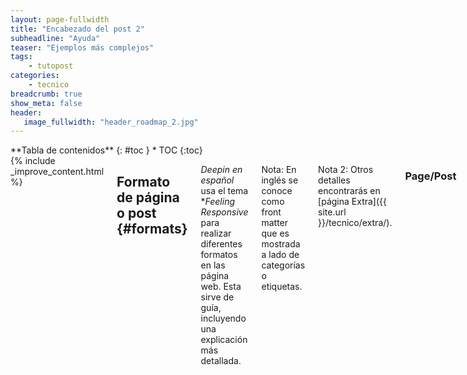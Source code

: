 ```yaml
---
layout: page-fullwidth
title: "Encabezado del post 2"
subheadline: "Ayuda"
teaser: "Ejemplos más complejos"
tags:
    - tutopost
categories:
    - tecnico
breadcrumb: true
show_meta: false
header:
   image_fullwidth: "header_roadmap_2.jpg"
---
```

<div class="row">
<div class="medium-4 medium-push-8 columns" markdown="1">
<div class="panel radius" markdown="1">
**Tabla de contenidos**
{: #toc }
*  TOC
{:toc}
</div>
</div><!-- /.medium-4.columns -->

<div class="medium-8 medium-pull-4 columns" markdown="1">
{% include _improve_content.html %}

## Formato de página o post   {#formats}

*Deepin en español* usa el tema **Feeling Responsive* para realizar diferentes formatos en las página web. Esta sirve de guía, incluyendo una explicación más detallada.

Nota: En inglés se conoce como front matter que es mostrada a lado de categorías o etiquetas.

Nota 2: Otros detalles encontrarás en [página Extra]({{ site.url }}/tecnico/extra/).

### Page/Post
El formato página/post no tiene texto lateral por defecto, su contenido está centrado y debajo de ella conteiene metadatos como categorías, etiquetas, fecha de creación y autor.

Al comenzar la edición añade el código: `layout: page`

### Page/Post con lateral izquierda o derecho
Para mostrar un lateral, añade `sidebar: left` o `sidebar: right` y en el front matter, y *vaya, es todo*. El contenido del lateral proviene del archivo `_includes/sidebar`.


### Page/Post con o sin metadatos
Al mostrar metadatos como categorías, etiquetas y otros, incluye el código `show_meta: true`. Viene por defecto, dependiendo de la página de configuración `_config.yml`. De lo contrario, para ocultar reemplaza a `show_meta: false`.


### Page Full Width
Las páginas panorámicas o de ancho completo son apropiadas para añadir tablas o galerías. Otros detalles encontrarás en [foundation grid system](http://foundation.zurb.com/docs/components/grid.html).

En front matter usa: `layout: page-fullwidth`


### Frontpage
Este código es especial, porque permite añadir tres *widgets* en el encabezado, además de descripción y enlaces. Es usada en la [página central]({{ site.url }}{{ site.baseurl }}) del sitio web.

En front matter usa: `layout: frontpage`


### Video
Si quieres añadir vídeos en lugar de imágenes, tenemos una plantilla especial. Cambia a un fondo oscuro y da presentación al vídeo a pantalla completa.

En front matter usa: `layout: video`

<small markdown="1">[Up to table of contents](#toc)</small>
{: .text-right }

## Personalizar la página

## Imágenes: Principal, miniatura e inicio {#images}

Recomendado para añadir noticias.


### Imagen principal

~~~
image:
    title: image.jpg
~~~


### Miniatura

Tienen un tamaño de 150x150 pixels. Se define como:

~~~
image:
    thumb: thumbnail_image.jpg
~~~


### Imagen de inicio

Como un ancho mínimo 970 pixels, se añade una imagen panorámica al señalar un post en la página principal. Defínelo como:

~~~
image:
    homepage: header_homepage_13.jpg
~~~



### Subtítulo con URL

Idel para dar crédito al autor de la imágen o detallar más. Escribe como:

~~~
image:
    title: header_image.jpg
    caption: Image by Phlow
    caption_url: "http://phlow.de/"
~~~

### Ejemplo para añadir imágenes de encabezado al artículo

~~~
image:
    title: title_image.jpg
    thumb: thumbnail_image.jpg
    homepage: header_homepage_13.jpg
    caption: Image by Phlow
    caption_url: "http://phlow.de/"
~~~


<small markdown="1">[Up to table of contents](#toc)</small>
{: .text-right }


## Módulos Javascript/Foundation

Esta sección solo está enfocado en optimizar *Feeling Responsive*, ya que tiene módulos que hacen cargar más rápido de lo normal.

También se añade otro módulo javascript: [`backstretch`](http://srobbin.com/jquery-plugins/backstretch/) de Scott Robbin. Esos módulos son usados en el tema junto a la librería reducida `javascript.min.js`.

~~~
/foundation/bower_components/foundation/js/vendor/jquery.js'
/foundation/bower_components/foundation/js/vendor/fastclick.js'
/foundation/bower_components/foundation/js/foundation.accordion.js'
/foundation/bower_components/foundation/js/foundation.clearing.js'
/foundation/bower_components/foundation/js/foundation.dropdown.js'
/foundation/bower_components/foundation/js/foundation.equalizer.js'
/foundation/bower_components/foundation/js/foundation.magellan.js'
/foundation/bower_components/foundation/js/foundation.topbar.js'
/foundation/js/jquery.backstretch.js'
~~~

{% include _improve_content.html %}

</div><!-- /.medium-8.columns -->
</div><!-- /.row -->
